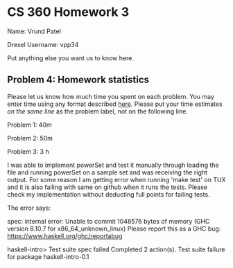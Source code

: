 # CS 360 Homework 3

Name: Vrund Patel

Drexel Username: vpp34 

Put anything else you want us to know here.

## Problem 4: Homework statistics

Please let us know how much time you spent on each problem. You may enter time using any format described [here](https://github.com/wroberts/pytimeparse). Please put your time estimates *on the same line* as the problem label, not on the following line.

Problem 1:  40m

Problem 2:  50m

Problem 3:  3 h

I was able to implement powerSet and test it manually through loading the file and running powerSet on a sample set and was receiving the right output. For some reason I am getting error when running 'make test' on TUX and it is also failing with same on github when it runs the tests. Please check my implementation without deducting full points for failing tests.

The error says: 

spec: internal error: Unable to commit 1048576 bytes of memory
    (GHC version 8.10.7 for x86_64_unknown_linux)
    Please report this as a GHC bug:  https://www.haskell.org/ghc/reportabug

haskell-intro> Test suite spec failed
Completed 2 action(s).
Test suite failure for package haskell-intro-0.1

